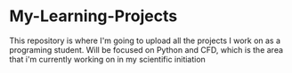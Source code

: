 # My-Learning-Projects
This repository is where I'm going to upload all the projects I work on as a programing student. Will be focused on Python and CFD, which is the area that i'm currently working on in my scientific initiation
